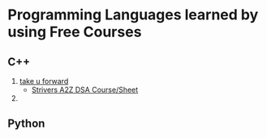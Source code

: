 # Programming Languages learned by using Free Courses

## C++
1. [take u forward](https://takeuforward.org/)
   - [Strivers A2Z DSA Course/Sheet](https://takeuforward.org/strivers-a2z-dsa-course/strivers-a2z-dsa-course-sheet-2)
2.      

## Python